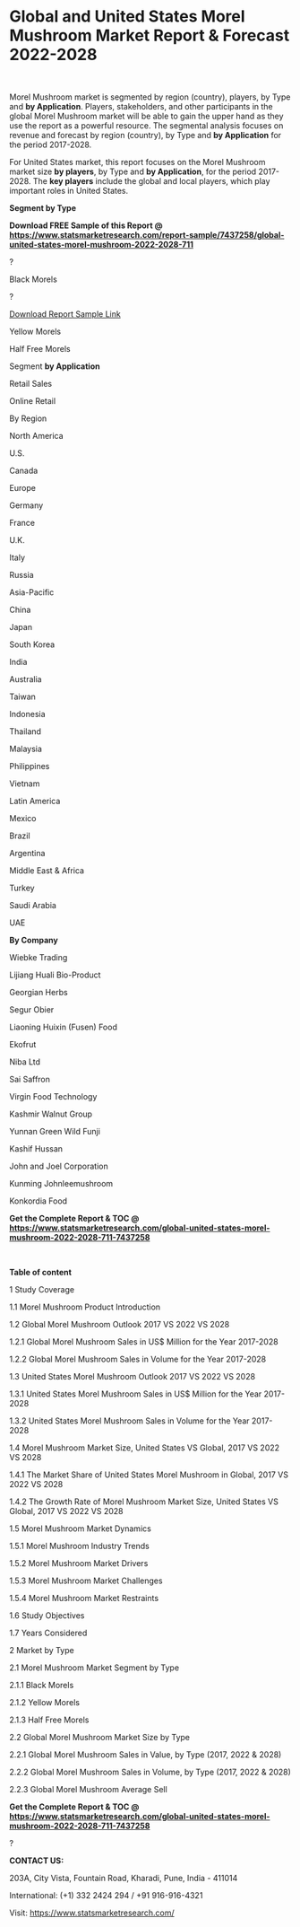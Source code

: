 <h1>Global and United States Morel Mushroom Market Report & Forecast 2022-2028</h1><br/><p>Morel Mushroom market is segmented by region (country), players, by Type and <strong>by Application</strong>. Players, stakeholders, and other participants in the global Morel Mushroom market will be able to gain the upper hand as they use the report as a powerful resource. The segmental analysis focuses on revenue and forecast by region (country), by Type and <strong>by Application</strong> for the period 2017-2028.</p>
 
 
 
 <p>For United States market, this report focuses on the Morel Mushroom market size <strong>by players</strong>, by Type and <strong>by Application</strong>, for the period 2017-2028. The <strong>key players</strong> include the global and local players, which play important roles in United States.</p>
 
 
 
 <p><strong>Segment by Type</strong></p>
 
 
 
 <div><b>Download FREE Sample of this Report @ <a href="https://www.statsmarketresearch.com/download-free-sample/7437258/global-united-states-morel-mushroom-2022-2028-711">https://www.statsmarketresearch.com/report-sample/7437258/global-united-states-morel-mushroom-2022-2028-711</a></b></div>
 
 
 
 <p>? </p>
 
 
 
 <p>Black Morels</p>
 
 
 
 <p>? </p>
 
 
 
 <p><a href="https://www.statsmarketresearch.com/download-free-sample/7437258/global-united-states-morel-mushroom-2022-2028-711">Download Report Sample Link</a></p>
 
 
 
 <p>Yellow Morels</p>
 
 
 
 <p>Half Free Morels</p>
 
 
 
 <p>Segment <strong>by Application</strong></p>
 
 
 
 <p>Retail Sales</p>
 
 
 
 <p>Online Retail</p>
 
 
 
 <p>By Region</p>
 
 
 
 <p>North America</p>
 
 
 
 <p>U.S.</p>
 
 
 
 <p>Canada</p>
 
 
 
 <p>Europe</p>
 
 
 
 <p>Germany</p>
 
 
 
 <p>France</p>
 
 
 
 <p>U.K.</p>
 
 
 
 <p>Italy</p>
 
 
 
 <p>Russia</p>
 
 
 
 <p>Asia-Pacific</p>
 
 
 
 <p>China</p>
 
 
 
 <p>Japan</p>
 
 
 
 <p>South Korea</p>
 
 
 
 <p>India</p>
 
 
 
 <p>Australia</p>
 
 
 
 <p>Taiwan</p>
 
 
 
 <p>Indonesia</p>
 
 
 
 <p>Thailand</p>
 
 
 
 <p>Malaysia</p>
 
 
 
 <p>Philippines</p>
 
 
 
 <p>Vietnam</p>
 
 
 
 <p>Latin America</p>
 
 
 
 <p>Mexico</p>
 
 
 
 <p>Brazil</p>
 
 
 
 <p>Argentina</p>
 
 
 
 <p>Middle East & Africa</p>
 
 
 
 <p>Turkey</p>
 
 
 
 <p>Saudi Arabia</p>
 
 
 
 <p>UAE</p>
 
 
 
 <p><strong>By Company</strong></p>
 
 
 
 <p>Wiebke Trading</p>
 
 
 
 <p>Lijiang Huali Bio-Product</p>
 
 
 
 <p>Georgian Herbs</p>
 
 
 
 <p>Segur Obier</p>
 
 
 
 <p>Liaoning Huixin (Fusen) Food</p>
 
 
 
 <p>Ekofrut</p>
 
 
 
 <p>Niba Ltd</p>
 
 
 
 <p>Sai Saffron</p>
 
 
 
 <p>Virgin Food Technology</p>
 
 
 
 <p>Kashmir Walnut Group</p>
 
 
 
 <p>Yunnan Green Wild Funji</p>
 
 
 
 <p>Kashif Hussan</p>
 
 
 
 <p>John and Joel Corporation</p>
 
 
 
 <p>Kunming Johnleemushroom</p>
 
 
 
 <p>Konkordia Food</p>
 
 
 
 <div><b>Get the Complete Report & TOC @ <a href="https://www.statsmarketresearch.com/global-united-states-morel-mushroom-2022-2028-711-7437258">https://www.statsmarketresearch.com/global-united-states-morel-mushroom-2022-2028-711-7437258</a></b></div>
 
 
 
 <p><br />
 
 <b>Table of content</b></p>
 
 
 
 <p>1 Study Coverage<br />
 
 1.1 Morel Mushroom Product Introduction<br />
 
 1.2 Global Morel Mushroom Outlook 2017 VS 2022 VS 2028<br />
 
 1.2.1 Global Morel Mushroom Sales in US$ Million for the Year 2017-2028<br />
 
 1.2.2 Global Morel Mushroom Sales in Volume for the Year 2017-2028<br />
 
 1.3 United States Morel Mushroom Outlook 2017 VS 2022 VS 2028<br />
 
 1.3.1 United States Morel Mushroom Sales in US$ Million for the Year 2017-2028<br />
 
 1.3.2 United States Morel Mushroom Sales in Volume for the Year 2017-2028<br />
 
 1.4 Morel Mushroom Market Size, United States VS Global, 2017 VS 2022 VS 2028<br />
 
 1.4.1 The Market Share of United States Morel Mushroom in Global, 2017 VS 2022 VS 2028<br />
 
 1.4.2 The Growth Rate of Morel Mushroom Market Size, United States VS Global, 2017 VS 2022 VS 2028<br />
 
 1.5 Morel Mushroom Market Dynamics<br />
 
 1.5.1 Morel Mushroom Industry Trends<br />
 
 1.5.2 Morel Mushroom Market Drivers<br />
 
 1.5.3 Morel Mushroom Market Challenges<br />
 
 1.5.4 Morel Mushroom Market Restraints<br />
 
 1.6 Study Objectives<br />
 
 1.7 Years Considered<br />
 
 2 Market by Type<br />
 
 2.1 Morel Mushroom Market Segment by Type<br />
 
 2.1.1 Black Morels<br />
 
 2.1.2 Yellow Morels<br />
 
 2.1.3 Half Free Morels<br />
 
 2.2 Global Morel Mushroom Market Size by Type<br />
 
 2.2.1 Global Morel Mushroom Sales in Value, by Type (2017, 2022 & 2028)<br />
 
 2.2.2 Global Morel Mushroom Sales in Volume, by Type (2017, 2022 & 2028)<br />
 
 2.2.3 Global Morel Mushroom Average Sell</p>
 
 
 
 <div><b>Get the Complete Report & TOC @ <a href="https://www.statsmarketresearch.com/global-united-states-morel-mushroom-2022-2028-711-7437258">https://www.statsmarketresearch.com/global-united-states-morel-mushroom-2022-2028-711-7437258</a></b></div>
 
 
 
 <p>? </p>
 
 
 
 <p><b>CONTACT US:</b><br />
 
 203A, City Vista, Fountain Road, Kharadi, Pune, India - 411014<br />
 
 International: (+1) 332 2424 294 / +91 916-916-4321<br />
 
 Visit: <a href="https://www.statsmarketresearch.com/">https://www.statsmarketresearch.com/</a></p>